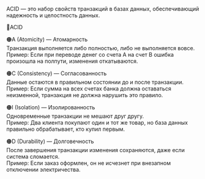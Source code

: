 ACID — это набор свойств транзакций в базах данных, обеспечивающий надежность и целостность данных.  

🚩ACID 

🟠A (Atomicity) — Атомарность  
Транзакция выполняется либо полностью, либо не выполняется вовсе.  
Пример: Если при переводе денег со счета A на счет B ошибка произошла на полпути, изменения откатываются.  

🟠C (Consistency) — Согласованность  
Данные остаются в правильном состоянии до и после транзакции.  
Пример: Если сумма на всех счетах банка должна оставаться неизменной, транзакция не должна нарушить это правило.  

🟠I (Isolation) — Изолированность  
Одновременные транзакции не мешают друг другу.  
Пример: Два клиента покупают один и тот же товар, но база данных правильно обрабатывает, кто купил первым.  

🟠D (Durability) — Долговечность  
После завершения транзакции изменения сохраняются, даже если система сломается.  
Пример: Если заказ оформлен, он не исчезнет при внезапном отключении электричества.